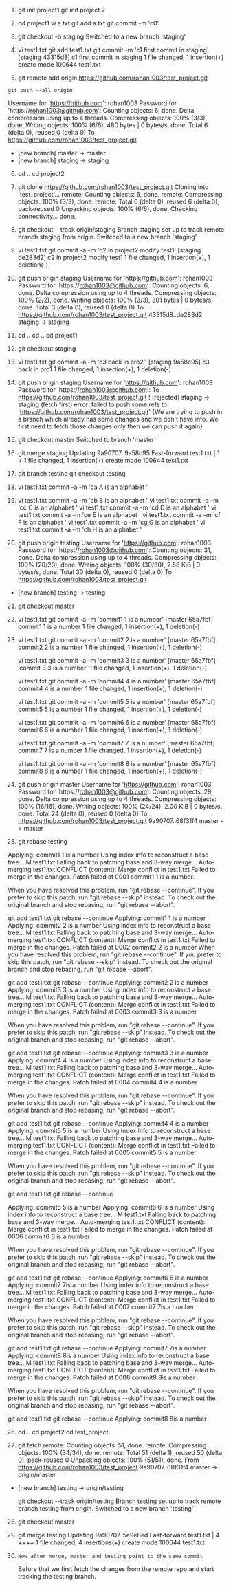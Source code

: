 1.	 git init project1
	git init project 2
	
2.	cd project1
	vi a.txt
	git add a.txt
	git commit -m 'c0'

3.	git checkout -b staging
	Switched to a new branch 'staging'
	
4.	vi test1.txt
	git add test1.txt
	git commit -m 'c1 first commit in staging'
[staging 43315d8] c1 first commit in staging
 1 file changed, 1 insertion(+)
 create mode 100644 test1.txt

5.	 git remote add origin https://github.com/rohan1003/test_project.git
	
	git push --all origin
Username for 'https://github.com': rohan1003
Password for 'https://rohan1003@github.com': 
Counting objects: 6, done.
Delta compression using up to 4 threads.
Compressing objects: 100% (3/3), done.
Writing objects: 100% (6/6), 480 bytes | 0 bytes/s, done.
Total 6 (delta 0), reused 0 (delta 0)
To https://github.com/rohan1003/test_project.git
 * [new branch]      master -> master
* [new branch]      staging -> staging

6.	cd ..
	cd project2

7.	git clone https://github.com/rohan1003/test_project.git
Cloning into 'test_project'...
remote: Counting objects: 6, done.
remote: Compressing objects: 100% (3/3), done.
remote: Total 6 (delta 0), reused 6 (delta 0), pack-reused 0
Unpacking objects: 100% (6/6), done.
Checking connectivity... done.


8.	git checkout --track origin/staging
Branch staging set up to track remote branch staging from origin.
Switched to a new branch 'staging'


9.	vi test1.txt
	 git commit -a -m 'c2 in project2 modify test1'
[staging de283d2] c2 in project2 modify test1
 1 file changed, 1 insertion(+), 1 deletion(-)


10.	git push origin staging
Username for 'https://github.com': rohan1003
Password for 'https://rohan1003@github.com': 
Counting objects: 6, done.
Delta compression using up to 4 threads.
Compressing objects: 100% (2/2), done.
Writing objects: 100% (3/3), 301 bytes | 0 bytes/s, done.
Total 3 (delta 0), reused 0 (delta 0)
To https://github.com/rohan1003/test_project.git
   43315d8..de283d2  staging -> staging


11.	cd ..
	cd ..
	cd project1


12.	git checkout staging


13.	vi test1.txt
	git commit -a -m 'c3 back in pro2’'
[staging 9a58c95] c3 back in pro1
 1 file changed, 1 insertion(+), 1 deletion(-)


14.	 git push origin staging
Username for 'https://github.com': rohan1003
Password for 'https://rohan1003@github.com': 
To https://github.com/rohan1003/test_project.git
 ! [rejected]        staging -> staging (fetch first)
error: failed to push some refs to 'https://github.com/rohan1003/test_project.git'
{We are trying to push in a branch which already has some changes and we don't have info. We first need to fetch those changes only then we can push it again}


15.	git checkout master
Switched to branch 'master'


16.	git merge staging
Updating 9a90707..9a58c95
Fast-forward
 test1.txt | 1 +
 1 file changed, 1 insertion(+)
 create mode 100644 test1.txt


17.	git branch testing
	git checkout testing



18.	vi test1.txt
	commit -a -m 'ca A is an alphabet
'

19.	vi test1.txt
	commit -a -m 'cb B is an alphabet
'
	vi test1.txt
	commit -a -m 'cc C is an alphabet
'
	vi test1.txt
	commit -a -m 'cd D is an alphabet
'
	vi test1.txt
	commit -a -m 'ce E is an alphabet
'
	vi test1.txt
	commit -a -m 'cf F is an alphabet
'
	vi test1.txt
	commit -a -m 'cg G is an alphabet
'
	vi test1.txt
	commit -a -m 'ch H is an alphabet
'


20.	git push origin testing
Username for 'https://github.com': rohan1003
Password for 'https://rohan1003@github.com': 
Counting objects: 31, done.
Delta compression using up to 4 threads.
Compressing objects: 100% (20/20), done.
Writing objects: 100% (30/30), 2.58 KiB | 0 bytes/s, done.
Total 30 (delta 0), reused 0 (delta 0)
To https://github.com/rohan1003/test_project.git
* [new branch]      testing -> testing


21.	git checkout master


22.	vi test1.txt
	git commit -a -m 'commit1 1 is a number'
[master 65a7fbf] commit1 1 is a number
 1 file changed, 1 insertion(+), 1 deletion(-)


23.	vi test1.txt
	git commit -a -m 'commit2 2 is a number'
[master 65a7fbf] commit2 2 is a number
 1 file changed, 1 insertion(+), 1 deletion(-)

	vi test1.txt
	git commit -a -m 'commit3 3 is a number'
[master 65a7fbf] ‘commit 3 3 is a number’
 1 file changed, 1 insertion(+), 1 deletion(-)

	vi test1.txt
	git commit -a -m 'commit4 4 is a number'
[master 65a7fbf] commit4 4 is a number
 1 file changed, 1 insertion(+), 1 deletion(-)

	vi test1.txt
	git commit -a -m 'commit5 5 is a number'
[master 65a7fbf] commit5 5 is a number
 1 file changed, 1 insertion(+), 1 deletion(-)

	vi test1.txt
	git commit -a -m 'commit6 6 is a number'
[master 65a7fbf] commit6 6 is a number
 1 file changed, 1 insertion(+), 1 deletion(-)

	vi test1.txt
	git commit -a -m 'commit7 7 is a number'
[master 65a7fbf] commit7 7 is a number
 1 file changed, 1 insertion(+), 1 deletion(-)

	vi test1.txt
	git commit -a -m 'commit8 8 is a number'
[master 65a7fbf] commit8 8 is a number
 1 file changed, 1 insertion(+), 1 deletion(-)

	
24.	 git push origin master
Username for 'https://github.com': rohan1003
Password for 'https://rohan1003@github.com': 
Counting objects: 29, done.
Delta compression using up to 4 threads.
Compressing objects: 100% (16/16), done.
Writing objects: 100% (24/24), 2.00 KiB | 0 bytes/s, done.
Total 24 (delta 0), reused 0 (delta 0)
To https://github.com/rohan1003/test_project.git
   9a90707..68f31f4  master -> master


25.	 git rebase testing

Applying: commit1 1 is a number
Using index info to reconstruct a base tree...
M	test1.txt
Falling back to patching base and 3-way merge...
Auto-merging test1.txt
CONFLICT (content): Merge conflict in test1.txt
Failed to merge in the changes.
Patch failed at 0001 commit1 1 is a number.


When you have resolved this problem, run "git rebase --continue".
If you prefer to skip this patch, run "git rebase --skip" instead.
To check out the original branch and stop rebasing, run "git rebase --abort".

 git add test1.txt
 git rebase --continue
Applying: commit1 1 is a number
Applying: commit2 2 is a number
Using index info to reconstruct a base tree...
M	test1.txt
Falling back to patching base and 3-way merge...
Auto-merging test1.txt
CONFLICT (content): Merge conflict in test1.txt
Failed to merge in the changes.
Patch failed at 0002 commit2 2 is a number
When you have resolved this problem, run "git rebase --continue".
If you prefer to skip this patch, run "git rebase --skip" instead.
To check out the original branch and stop rebasing, run "git rebase --abort".

 git add test1.txt
 git rebase --continue
Applying: commit2 2 is a number
Applying: commit3 3 is a number
Using index info to reconstruct a base tree...
M	test1.txt
Falling back to patching base and 3-way merge...
Auto-merging test1.txt
CONFLICT (content): Merge conflict in test1.txt
Failed to merge in the changes.
Patch failed at 0003 commit3 3 is a number

When you have resolved this problem, run "git rebase --continue".
If you prefer to skip this patch, run "git rebase --skip" instead.
To check out the original branch and stop rebasing, run "git rebase --abort".

 git add test1.txt
 git rebase --continue
Applying: commit3 3 is a number
Applying: commit4 4 is a number
Using index info to reconstruct a base tree...
M	test1.txt
Falling back to patching base and 3-way merge...
Auto-merging test1.txt
CONFLICT (content): Merge conflict in test1.txt
Failed to merge in the changes.
Patch failed at 0004 commit4 4 is a number

When you have resolved this problem, run "git rebase --continue".
If you prefer to skip this patch, run "git rebase --skip" instead.
To check out the original branch and stop rebasing, run "git rebase --abort".

 git add test1.txt
 git rebase --continue
Applying: commit4 4 is a number
Applying: commit5 5 is a number
Using index info to reconstruct a base tree...
M	test1.txt
Falling back to patching base and 3-way merge...
Auto-merging test1.txt
CONFLICT (content): Merge conflict in test1.txt
Failed to merge in the changes.
Patch failed at 0005 commit5 5 is a number

When you have resolved this problem, run "git rebase --continue".
If you prefer to skip this patch, run "git rebase --skip" instead.
To check out the original branch and stop rebasing, run "git rebase --abort".

 git add test1.txt
 git rebase --continue

Applying: commit5 5 is a number
Applying: commit6 6 is a number
Using index info to reconstruct a base tree...
M	test1.txt
Falling back to patching base and 3-way merge...
Auto-merging test1.txt
CONFLICT (content): Merge conflict in test1.txt
Failed to merge in the changes.
Patch failed at 0006 commit6 6 is a number

When you have resolved this problem, run "git rebase --continue".
If you prefer to skip this patch, run "git rebase --skip" instead.
To check out the original branch and stop rebasing, run "git rebase --abort".

 git add test1.txt
 git rebase --continue
Applying: commit6 6 is a number
Applying: commit7 7is a number
Using index info to reconstruct a base tree...
M	test1.txt
Falling back to patching base and 3-way merge...
Auto-merging test1.txt
CONFLICT (content): Merge conflict in test1.txt
Failed to merge in the changes.
Patch failed at 0007 commit7 7is a number

When you have resolved this problem, run "git rebase --continue".
If you prefer to skip this patch, run "git rebase --skip" instead.
To check out the original branch and stop rebasing, run "git rebase --abort".

 git add test1.txt
git rebase --continue
Applying: commit7 7is a number
Applying: commit8 8is a number
Using index info to reconstruct a base tree...
M	test1.txt
Falling back to patching base and 3-way merge...
Auto-merging test1.txt
CONFLICT (content): Merge conflict in test1.txt
Failed to merge in the changes.
Patch failed at 0008 commit8 8is a number

When you have resolved this problem, run "git rebase --continue".
If you prefer to skip this patch, run "git rebase --skip" instead.
To check out the original branch and stop rebasing, run "git rebase --abort".

 git add test1.txt
 git rebase --continue
Applying: commit8 8is a number
	

26.	cd ..
	cd project2
	cd test_project


27.	git fetch
remote: Counting objects: 51, done.
remote: Compressing objects: 100% (34/34), done.
remote: Total 51 (delta 1), reused 50 (delta 0), pack-reused 0
Unpacking objects: 100% (51/51), done.
From https://github.com/rohan1003/test_project
   9a90707..68f31f4  master     -> origin/master
* [new branch]      testing    -> origin/testing
	
	git checkout --track origin/testing
Branch testing set up to track remote branch testing from origin.
Switched to a new branch 'testing'

28.	git checkout master

29.	git merge testing
Updating 9a90707..5e9e8ed
Fast-forward
 test1.txt | 4 ++++
 1 file changed, 4 insertions(+)
 create mode 100644 test1.txt

30. 	Now after merge, master and testing point to the same commit
	Before that we  first fetch the changes from the remote repo and start tracking the testing branch.


